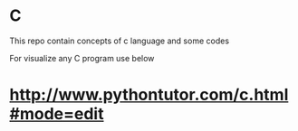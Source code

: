 # C
This repo contain concepts of c language and some codes

For visualize any C program use below
# http://www.pythontutor.com/c.html#mode=edit
